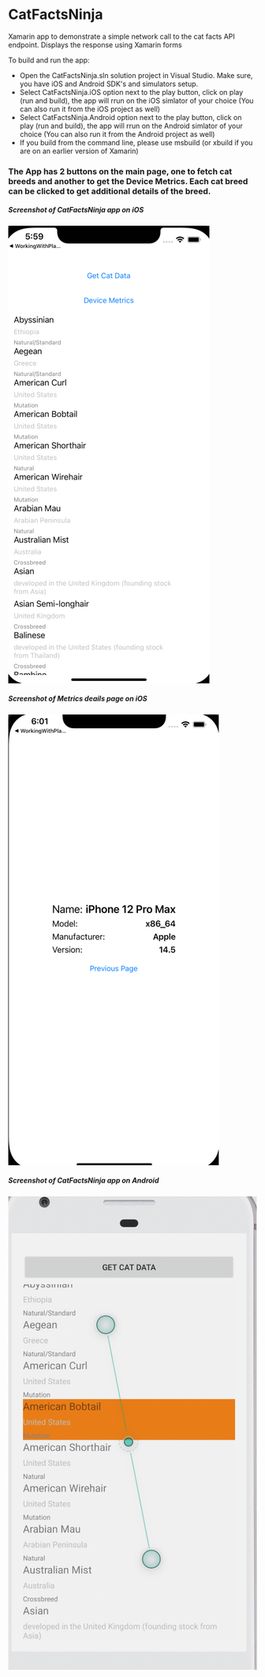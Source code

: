 # CatFactsNinja

Xamarin app to demonstrate a simple network call to the cat facts API endpoint. Displays the response using Xamarin forms

To build and run the app:

* Open the CatFactsNinja.sln solution project in Visual Studio. Make sure, you have iOS and Android SDK's and simulators setup.
* Select CatFactsNinja.iOS option next to the play button, click on play (run and build), the app will rrun on the iOS simlator of your choice (You can also run it from the iOS project as well)
* Select CatFactsNinja.Android option next to the play button, click on play (run and build), the app will rrun on the Android simlator of your choice (You can also run it from the Android project as well)
* If you build from the command line, please use msbuild (or xbuild if you are on an earlier version of Xamarin)

### The App has 2 buttons on the main page, one to fetch cat breeds and another to get the Device Metrics. Each cat breed can be clicked to get additional details of the breed.

##### Screenshot of CatFactsNinja app on iOS
![Screenshot of CatFactsNinja app on iOS](iOS.png)

##### Screenshot of Metrics deails page on iOS
![Screenshot of Metrics details page on iOS](metrics-iOS.png)



##### Screenshot of CatFactsNinja app on Android
![Screenshot of CatFactsNinja app on Android](Android.png)
